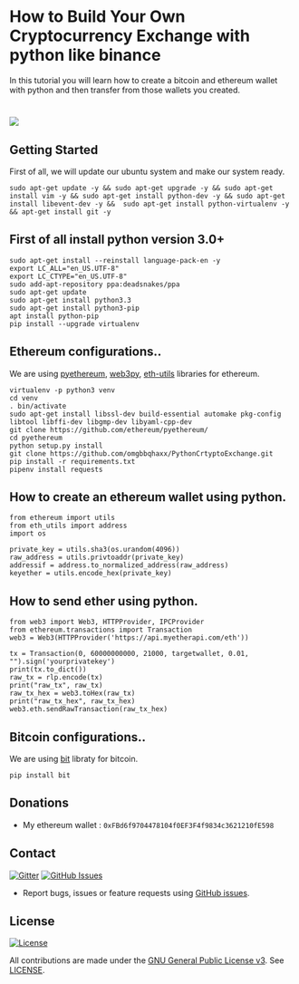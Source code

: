 # How to Build Your Own Cryptocurrency Exchange with python like binance

In this tutorial you will learn how to create a bitcoin and ethereum wallet with python and then transfer from those wallets you created.


# <img src="https://github.com/omgbbqhaxx/PythonCrtyptoExchange/blob/master/images/UdemyBanner2.png">

## Getting Started

First of all, we will update our ubuntu system and make our system ready.

```shell
sudo apt-get update -y && sudo apt-get upgrade -y && sudo apt-get install vim -y && sudo apt-get install python-dev -y && sudo apt-get install libevent-dev -y &&  sudo apt-get install python-virtualenv -y && apt-get install git -y
```



## First of all install python version 3.0+

```shell
sudo apt-get install --reinstall language-pack-en -y
export LC_ALL="en_US.UTF-8"
export LC_CTYPE="en_US.UTF-8"
sudo add-apt-repository ppa:deadsnakes/ppa
sudo apt-get update
sudo apt-get install python3.3
sudo apt-get install python3-pip
apt install python-pip
pip install --upgrade virtualenv
```

## Ethereum configurations..

We are using [pyethereum](https://github.com/ethereum/pyethereum), [web3py](http://web3py.readthedocs.io/en/stable/),
 [eth-utils](https://github.com/ethereum/eth-utils) libraries for ethereum.

```shell
virtualenv -p python3 venv
cd venv
. bin/activate
sudo apt-get install libssl-dev build-essential automake pkg-config libtool libffi-dev libgmp-dev libyaml-cpp-dev
git clone https://github.com/ethereum/pyethereum/
cd pyethereum
python setup.py install
git clone https://github.com/omgbbqhaxx/PythonCrtyptoExchange.git
pip install -r requirements.txt
pipenv install requests
```



## How to create an ethereum wallet using python.


```shell
from ethereum import utils
from eth_utils import address
import os

private_key = utils.sha3(os.urandom(4096))
raw_address = utils.privtoaddr(private_key)
addressif = address.to_normalized_address(raw_address)
keyether = utils.encode_hex(private_key)
```


## How to send ether using python.
```shell
from web3 import Web3, HTTPProvider, IPCProvider
from ethereum.transactions import Transaction
web3 = Web3(HTTPProvider('https://api.myetherapi.com/eth'))

tx = Transaction(0, 60000000000, 21000, targetwallet, 0.01, "").sign('yourprivatekey')
print(tx.to_dict())
raw_tx = rlp.encode(tx)
print("raw_tx", raw_tx)
raw_tx_hex = web3.toHex(raw_tx)
print("raw_tx_hex", raw_tx_hex)
web3.eth.sendRawTransaction(raw_tx_hex)
```

## Bitcoin configurations..

We are using [bit](https://github.com/ofek/bit) libraty for bitcoin.

```shell
pip install bit
```





## Donations
  * My ethereum wallet : `0xFBd6f9704478104f0EF3F4f9834c3621210fE598`


  ## Contact

  [![Gitter](https://img.shields.io/gitter/room/nwjs/nw.js.svg)](https://gitter.im/cloudbank-github/)
  [![GitHub Issues](https://img.shields.io/badge/open%20issues-0-yellow.svg)](https://github.com/omgbbqhaxx/CloudBank/issues)

  - Report bugs, issues or feature requests using [GitHub issues](issues/new).



## License

[![License](https://img.shields.io/github/license/ethereum/cpp-ethereum.svg)](LICENSE)

All contributions are made under the [GNU General Public License v3](https://www.gnu.org/licenses/gpl-3.0.en.html). See [LICENSE](LICENSE).
